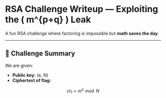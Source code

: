 # RSA Challenge Writeup — Exploiting the \( m^{p+q} \) Leak

A fun RSA challenge where factoring is impossible but **math saves the day**.

---

## 📜 Challenge Summary

We are given:

- **Public key:** (e, N)  
- **Ciphertext of flag:**  

```math
ct_1 = m^{e} \bmod N
